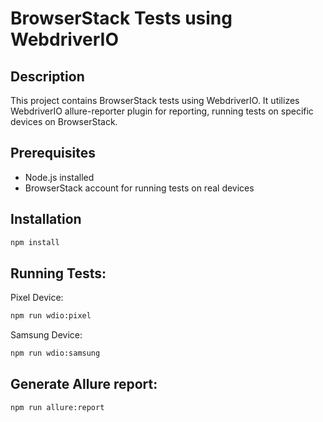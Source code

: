 # BrowserStack Tests using WebdriverIO

## Description

This project contains BrowserStack tests using WebdriverIO. It utilizes WebdriverIO allure-reporter plugin for reporting, running tests on specific devices on BrowserStack.

## Prerequisites

- Node.js installed
- BrowserStack account for running tests on real devices

## Installation

```bash
npm install
```

## Running Tests:

Pixel Device:

```bash
npm run wdio:pixel
```

Samsung Device:

```bash
npm run wdio:samsung
```

## Generate Allure report:

```bash
npm run allure:report
```
